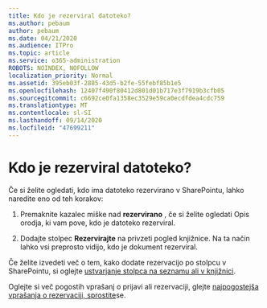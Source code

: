 ```yaml
---
title: Kdo je rezerviral datoteko?
ms.author: pebaum
author: pebaum
ms.date: 04/21/2020
ms.audience: ITPro
ms.topic: article
ms.service: o365-administration
ROBOTS: NOINDEX, NOFOLLOW
localization_priority: Normal
ms.assetid: 395eb03f-2885-43d5-b2fe-55febf85b1e5
ms.openlocfilehash: 12407f490f80412d801d01b717e3f7919b3cfb05
ms.sourcegitcommit: c6692ce0fa1358ec3529e59ca0ecdfdea4cdc759
ms.translationtype: MT
ms.contentlocale: sl-SI
ms.lasthandoff: 09/14/2020
ms.locfileid: "47699211"
---
```

# <a name="who-has-a-file-checked-out"></a>Kdo je rezerviral datoteko?

Če si želite ogledati, kdo ima datoteko rezervirano v SharePointu, lahko naredite eno od teh korakov:
  
1. Premaknite kazalec miške nad **rezervirano** , če si želite ogledati Opis orodja, ki vam pove, kdo je datoteko rezerviral. 
    
2. Dodajte stolpec **Rezervirajte** na privzeti pogled knjižnice. Na ta način lahko vsi preprosto vidijo, kdo je dokument rezerviral. 
    
Če želite izvedeti več o tem, kako dodate rezervacijo po stolpcu v SharePointu, si oglejte [ustvarjanje stolpca na seznamu ali v knjižnici](https://go.microsoft.com/fwlink/?linkid=2019591). 
  
Oglejte si več pogostih vprašanj o prijavi ali rezervaciji, glejte [najpogostejša vprašanja o rezervaciji, sprostite](https://go.microsoft.com/fwlink/?linkid=2018786)se.
  

